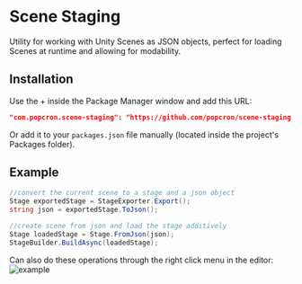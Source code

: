 # Scene Staging
Utility for working with Unity Scenes as JSON objects, perfect for loading Scenes at runtime and allowing for modability.

## Installation
Use the + inside the Package Manager window and add this URL:
```json
"com.popcron.scene-staging": "https://github.com/popcron/scene-staging.git"
```
Or add it to your `packages.json` file manually (located inside the project's Packages folder).

## Example
```cs
//convert the current scene to a stage and a json object
Stage exportedStage = StageExporter.Export();
string json = exportedStage.ToJson();

//create scene from json and load the stage additively
Stage loadedStage = Stage.FromJson(json);
StageBuilder.BuildAsync(loadedStage);
```

Can also do these operations through the right click menu in the editor:
![example](https://media.discordapp.net/attachments/784916261871550494/847988115980681256/unknown.png)
